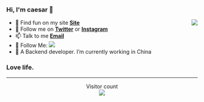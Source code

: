 ###  Hi, I'm caesar 👋

<img align="right" src="https://github-readme-stats.vercel.app/api?username=caesar0053&title_color=fff&text_color=fff&icon_color=ccc&bg_color=000&hide_title=true&show_icons=true" />

 

- 🍭 Find fun on my site [**Site**](https://www.google.com)
- 🌱 Follow me on [**Twitter**](https://twitter.com/) or [**Instagram**](https://www.instagram.com/)
- 📫  Talk to me [**Email**](https://www.google.com)
- 👏 Follow Me: [![](https://img.shields.io/github/followers/caesar0053?label=follow%20me&style=social)](https://github.com/caesar0053/)
- 🔭 A  Backend developer. I’m currently working in  China

### Love life. 
---
<p align="center">
  Visitor count<br>
  <img src="https://profile-counter.glitch.me/caesar0053/count.svg" />
</p>
